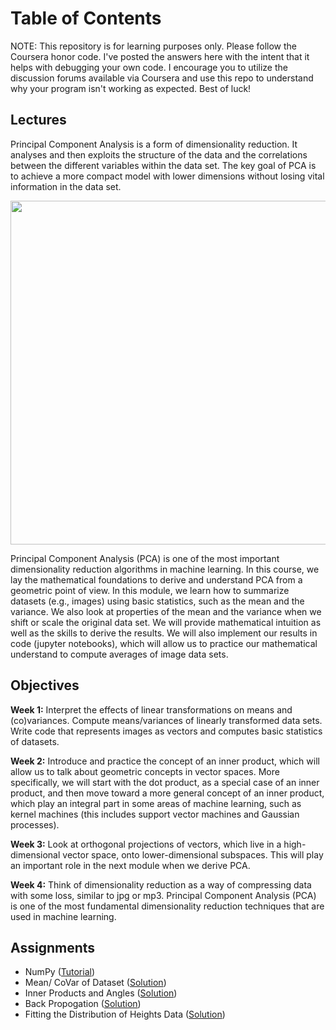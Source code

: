 # Table of Contents

NOTE: This repository is for learning purposes only. Please follow the Coursera honor code. I've posted the answers here with the intent that it helps with debugging your own code. I encourage you to utilize the discussion forums available via Coursera and use this repo to understand why your program isn't working as expected. Best of luck!



## Lectures
Principal Component Analysis is a form of dimensionality reduction. It analyses and then exploits the structure of the data and the correlations between the different variables within the data set.
The key goal of PCA is to achieve a more compact model with lower dimensions without losing vital information in the data set. 

<p align="center">
  <img width="730" height="550" src="https://github.com/jessxphil/mathematics-of-machine-learning-pca/blob/master/image-ml-pca.png">
</p>

Principal Component Analysis (PCA) is one of the most important dimensionality reduction algorithms in machine learning. In this course, we lay the mathematical foundations to derive and understand PCA from a geometric point of view. In this module, we learn how to summarize datasets (e.g., images) using basic statistics, such as the mean and the variance. We also look at properties of the mean and the variance when we shift or scale the original data set. We will provide mathematical intuition as well as the skills to derive the results. We will also implement our results in code (jupyter notebooks), which will allow us to practice our mathematical understand to compute averages of image data sets.       

## Objectives

<b>Week 1:</b> Interpret the effects of linear transformations on means and (co)variances. Compute means/variances of linearly transformed data sets. Write code that represents images as vectors and computes basic statistics of datasets. 

<b>Week 2:</b> Introduce and practice the concept of an inner product, which will allow us to talk about geometric concepts in vector spaces. More specifically, we will start with the dot product, as a special case of an inner product, and then move toward a more general concept of an inner product, which play an integral part in some areas of machine learning, such as kernel machines (this includes support vector machines and Gaussian processes). 

<b>Week 3:</b> Look at orthogonal projections of vectors, which live in a high-dimensional vector space, onto lower-dimensional subspaces. This will play an important role in the next module when we derive PCA. 

<b>Week 4:</b> Think of dimensionality reduction as a way of compressing data with some loss, similar to jpg or mp3. Principal Component Analysis (PCA) is one of the most fundamental dimensionality reduction techniques that are used in machine learning. 


## Assignments
- NumPy ([Tutorial](https://github.com/jessxphil/mathematics-of-machine-learning-pca/blob/master/tutorials/numpy-tutorial.ipynb))
- Mean/ CoVar of Dataset ([Solution](https://github.com/jessxphil/mathematics-of-machine-learning-multivariate-calculus/blob/master/assignment-1/the-sandpit-part-1.ipynb))
- Inner Products and Angles ([Solution](https://github.com/jessxphil/mathematics-of-machine-learning-multivariate-calculus/blob/master/assignment-1/the-sandpit-part-2.ipynb))
- Back Propogation ([Solution](https://github.com/jessxphil/mathematics-of-machine-learning-multivariate-calculus/blob/master/assignment-2/i-heart-back-propagation.ipynb))
- Fitting the Distribution of Heights Data ([Solution](https://github.com/jessxphil/mathematics-of-machine-learning-multivariate-calculus/blob/master/assignment-3/fitting-distribution-height-data.ipynb))
